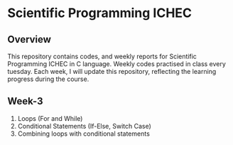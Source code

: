 # Scientific Programming ICHEC 
## Overview
This repository contains codes, and weekly reports for Scientific Programming ICHEC in C language. 
Weekly codes practised in class every tuesday. 
Each week, I will update this repository, reflecting the learning progress during the course.

## Week-3
1. Loops (For and While)
2. Conditional Statements (If-Else, Switch Case)
3. Combining loops with conditional statements